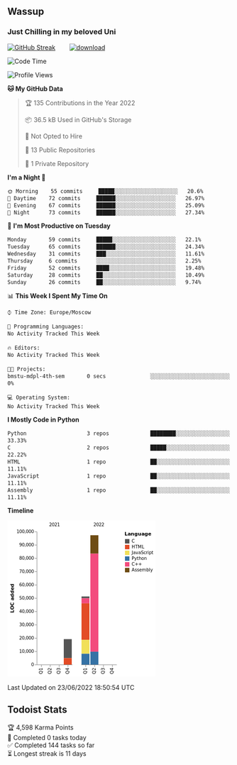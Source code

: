 ## Wassup 
### Just Chilling in my beloved Uni 

<!--
-->

[![GitHub Streak](http://github-readme-streak-stats.herokuapp.com?user=archeoss&theme=shades-of-purple&hide_border=true&date_format=j%20M%5B%20Y%5D)](https://git.io/streak-stats)&nbsp;&nbsp;&nbsp;&nbsp;&nbsp;&nbsp;&nbsp;&nbsp;[![download](https://user-images.githubusercontent.com/68448737/147796309-d8b65b1d-4dde-40d9-b03a-2b42aaa6cd43.jpeg)
](https://bmstu.ru/)

<!--START_SECTION:waka-->
![Code Time](http://img.shields.io/badge/Code%20Time-0%20secs-blue)

![Profile Views](http://img.shields.io/badge/Profile%20Views-21-blue)

**🐱 My GitHub Data** 

> 🏆 135 Contributions in the Year 2022
 > 
> 📦 36.5 kB Used in GitHub's Storage 
 > 
> 🚫 Not Opted to Hire
 > 
> 📜 13 Public Repositories 
 > 
> 🔑 1 Private Repository 
 > 
**I'm a Night 🦉** 

```text
🌞 Morning    55 commits     █████░░░░░░░░░░░░░░░░░░░░   20.6% 
🌆 Daytime    72 commits     ██████░░░░░░░░░░░░░░░░░░░   26.97% 
🌃 Evening    67 commits     ██████░░░░░░░░░░░░░░░░░░░   25.09% 
🌙 Night      73 commits     ██████░░░░░░░░░░░░░░░░░░░   27.34%

```
📅 **I'm Most Productive on Tuesday** 

```text
Monday       59 commits     █████░░░░░░░░░░░░░░░░░░░░   22.1% 
Tuesday      65 commits     ██████░░░░░░░░░░░░░░░░░░░   24.34% 
Wednesday    31 commits     ███░░░░░░░░░░░░░░░░░░░░░░   11.61% 
Thursday     6 commits      ░░░░░░░░░░░░░░░░░░░░░░░░░   2.25% 
Friday       52 commits     ████░░░░░░░░░░░░░░░░░░░░░   19.48% 
Saturday     28 commits     ██░░░░░░░░░░░░░░░░░░░░░░░   10.49% 
Sunday       26 commits     ██░░░░░░░░░░░░░░░░░░░░░░░   9.74%

```


📊 **This Week I Spent My Time On** 

```text
⌚︎ Time Zone: Europe/Moscow

💬 Programming Languages: 
No Activity Tracked This Week

🔥 Editors: 
No Activity Tracked This Week

🐱‍💻 Projects: 
bmstu-mdpl-4th-sem       0 secs              ░░░░░░░░░░░░░░░░░░░░░░░░░   0%

💻 Operating System: 
No Activity Tracked This Week

```

**I Mostly Code in Python** 

```text
Python                   3 repos             ████████░░░░░░░░░░░░░░░░░   33.33% 
C                        2 repos             █████░░░░░░░░░░░░░░░░░░░░   22.22% 
HTML                     1 repo              ██░░░░░░░░░░░░░░░░░░░░░░░   11.11% 
JavaScript               1 repo              ██░░░░░░░░░░░░░░░░░░░░░░░   11.11% 
Assembly                 1 repo              ██░░░░░░░░░░░░░░░░░░░░░░░   11.11%

```


**Timeline**

![Chart not found](https://raw.githubusercontent.com/archeoss/archeoss/master/charts/bar_graph.png) 


 Last Updated on 23/06/2022 18:50:54 UTC
<!--END_SECTION:waka-->

## Todoist Stats

<!-- TODO-IST:START -->
🏆  4,598 Karma Points           
🌸  Completed 0 tasks today           
✅  Completed 144 tasks so far           
⏳  Longest streak is 11 days
<!-- TODO-IST:END -->
